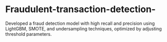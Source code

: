 # Fraudulent-transaction-detection-

Developed a fraud detection model with high recall and 
precision using LightGBM, SMOTE, and undersampling techniques, optimized by 
adjusting threshold parameters.
